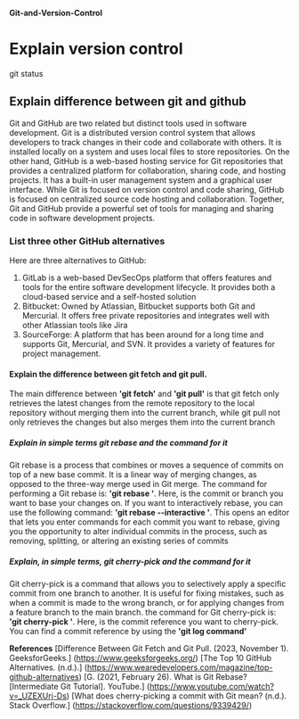 **Git-and-Version-Control**
# Explain version control 
git status
## Explain difference between git and github
Git and GitHub are two related but distinct tools used in software development. Git is a distributed version control system that allows developers to track changes in their code and collaborate with others. It is installed locally on a system and uses local files to store repositories. On the other hand, GitHub is a web-based hosting service for Git repositories that provides a centralized platform for collaboration, sharing code, and hosting projects. It has a built-in user management system and a graphical user interface. While Git is focused on version control and code sharing, GitHub is focused on centralized source code hosting and collaboration. Together, Git and GitHub provide a powerful set of tools for managing and sharing code in software development projects.

### List three other GitHub alternatives
Here are three alternatives to GitHub:
1. GitLab is a web-based DevSecOps platform that offers features and tools for the entire software development lifecycle. It provides both a cloud-based service and a self-hosted solution
2. Bitbucket: Owned by Atlassian, Bitbucket supports both Git and Mercurial. It offers free private repositories and integrates well with other Atlassian tools like Jira 
3. SourceForge: A platform that has been around for a long time and supports Git, Mercurial, and SVN. It provides a variety of features for project management.

#### Explain the difference between git fetch and git pull.
The main difference between **'git fetch'** and **'git pull'** is that git fetch only retrieves the latest changes from the remote repository to the local repository without merging them into the current branch, while git pull not only retrieves the changes but also merges them into the current branch

##### Explain in simple terms git rebase and the command for it
Git rebase is a process that combines or moves a sequence of commits on top of a new base commit. It is a linear way of merging changes, as opposed to the three-way merge used in Git merge. The command for performing a Git rebase is: **'git rebase <base>'**. Here, <base> is the commit or branch you want to base your changes on. If you want to interactively rebase, you can use the following command: **'git rebase --interactive <base>'**. This opens an editor that lets you enter commands for each commit you want to rebase, giving you the opportunity to alter individual commits in the process, such as removing, splitting, or altering an existing series of commits

##### Explain, in simple terms, git cherry-pick and the command for it 
 Git cherry-pick is a command that allows you to selectively apply a specific commit from one branch to another. It is useful for fixing mistakes, such as when a commit is made to the wrong branch, or for applying changes from a feature branch to the main branch. the command for Git cherry-pick is: **'git cherry-pick <commitSha>'**. Here, <commitSha> is the commit reference you want to cherry-pick. You can find a commit reference by using the **'git log command'**

**References**
[Difference Between Git Fetch and Git Pull. (2023, November 1). GeeksforGeeks.] (https://www.geeksforgeeks.org/)
[The Top 10 GitHub Alternatives. (n.d.).] (https://www.wearedevelopers.com/magazine/top-github-alternatives)
[G. (2021, February 26). What is Git Rebase? [Intermediate Git Tutorial]. YouTube.] (https://www.youtube.com/watch?v=_UZEXUrj-Ds)
[What does cherry-picking a commit with Git mean? (n.d.). Stack Overflow.] (https://stackoverflow.com/questions/9339429/)
